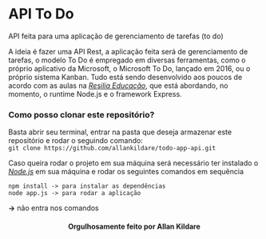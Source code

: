 # API To Do
API feita para uma aplicação de gerenciamento de tarefas (to do)

A ideia é fazer uma API Rest, a aplicação feita será de gerenciamento de tarefas, o modelo To Do é empregado em diversas ferramentas, como o próprio aplicativo da Microsoft, o Microsoft To Do, lançado em 2016, ou o próprio sistema Kanban.
Tudo está sendo desenvolvido aos poucos de acordo com as aulas na [*Resilia Educação*](https://www.resilia.work/), que está abordando, no momento, o runtime Node.js e o framework Express.

### Como posso clonar este repositório?
Basta abrir seu terminal, entrar na pasta que deseja armazenar este repositório e rodar o seguindo comando:<br>
`git clone https://github.com/allankildare/todo-app-api.git`

Caso queira rodar o projeto em sua máquina será necessário ter instalado o [*Node.js*](https://nodejs.org/en/download/) em sua máquina e rodar os seguintes comandos em sequência
```
npm install -> para instalar as dependências
node app.js -> para rodar a aplicação
```
**->** não entra nos comandos

<h4 align="center">Orgulhosamente feito por Allan Kildare</h4>
